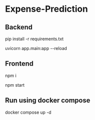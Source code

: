 # Expense-Prediction

## Backend
pip install -r requirements.txt

uvicorn app.main:app --reload

## Frontend
npm i

npm start

## Run using docker compose
docker compose up -d
